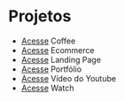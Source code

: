 # **Projetos**

- [Acesse](https://mathzinxss.github.io/Aretis/testandoSites/coffee) Coffee
- [Acesse](https://mathzinxss.github.io/Aretis/testandoSites/ecommerce) Ecommerce
- [Acesse](https://mathzinxss.github.io/Aretis/testandoSites/landing%20page) Landing Page
- [Acesse](https://mathzinxss.github.io/Aretis/testandoSites/portfólio) Portfólio
- [Acesse](https://mathzinxss.github.io/Aretis/testandoSites/video%20do%20youtube) Vídeo do Youtube
- [Acesse](https://mathzinxss.github.io/Aretis/testandoSites/watch) Watch
